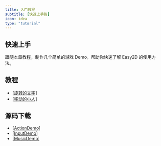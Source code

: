 ```yaml
---
title: 入门教程
subtitle: [快速上手篇]
icon: idea
type: "tutorial"
---
```


## 快速上手

跟随本章教程，制作几个简单的游戏 Demo，帮助你快速了解 Easy2D 的使用方法。

## 教程

- [[旋转的文字]](/tutorial/demo/rotating-text.html)
- [[移动的小人]](/tutorial/demo/moving-man.html)

## 源码下载

- [[ActionDemo]](http://easy2d-bucket.oss-cn-hangzhou.aliyuncs.com/demo/ActionDemo.zip)
- [[InputDemo]](http://easy2d-bucket.oss-cn-hangzhou.aliyuncs.com/demo/InputDemo.zip)
- [[MusicDemo]](http://easy2d-bucket.oss-cn-hangzhou.aliyuncs.com/demo/MusicDemo.zip)